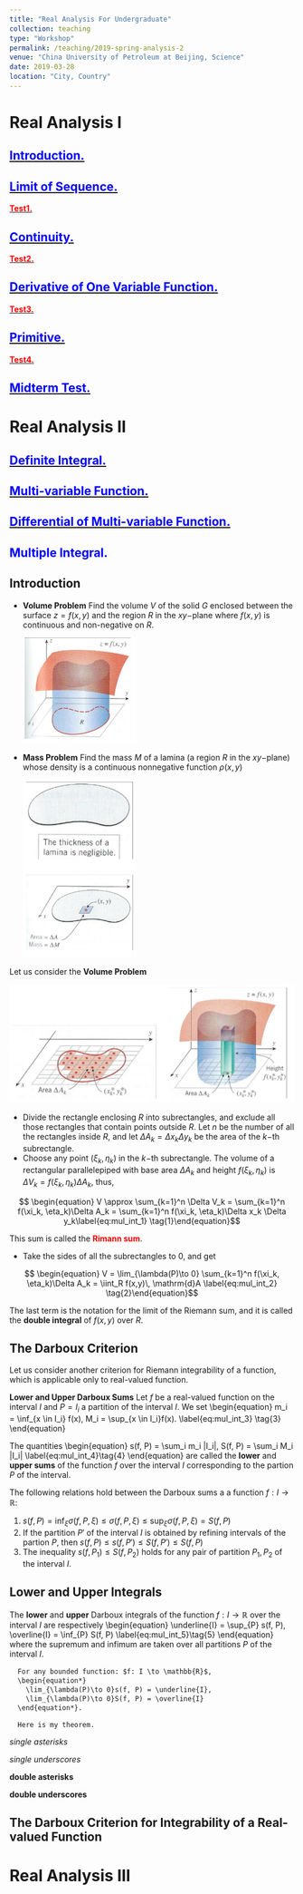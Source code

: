 ```yaml
---
title: "Real Analysis For Undergraduate"
collection: teaching
type: "Workshop"
permalink: /teaching/2019-spring-analysis-2
venue: "China University of Petroleum at Beijing, Science"
date: 2019-03-28
location: "City, Country"
---
```


Real Analysis I
======
## [<span style="color:blue">**Introduction.**</span>](http://wuguoning.github.io/files/introduction.pdf)
## [<span style="color:blue">**Limit of Sequence.**</span>](http://wuguoning.github.io/files/limits.pdf)
[<span style="color:red">**Test1.**</span>](http://wuguoning.github.io/files/test1.pdf)
## [<span style="color:blue">**Continuity.**</span>](http://wuguoning.github.io/files/continuity.pdf)
[<span style="color:red">**Test2.**</span>](http://wuguoning.github.io/files/test2.pdf)
## [<span style="color:blue">**Derivative of One Variable Function.**</span>](http://wuguoning.github.io/files/derivative.pdf)
[<span style="color:red">**Test3.**</span>](http://wuguoning.github.io/files/test3.pdf)
## [<span style="color:blue">**Primitive.**</span>](http://wuguoning.github.io/files/primitive.pdf)
[<span style="color:red">**Test4.**</span>](http://wuguoning.github.io/files/test4.pdf)
## [<span style="color:blue">**Midterm Test.**</span>](http://wuguoning.github.io/files/midtermtest18-19-1.pdf)

Real Analysis II
======
## [<span style="color:blue">**Definite Integral.**</span>](http://wuguoning.github.io/files/integral.pdf)
## [<span style="color:blue">**Multi-variable Function.**</span>](http://wuguoning.github.io/files/mul_var_fun.pdf)
## [<span style="color:blue">**Differential of Multi-variable Function.**</span>](http://wuguoning.github.io/files/diff_multi_var.pdf)
## <span style="color:blue">**Multiple Integral.**</span>

Introduction 
------------
* **Volume Problem** Find the volume $V$ of the solid $G$ enclosed between the surface $z = f(x,y)$ and the region $R$ in the $xy-$plane where $f(x,y)$ is continuous and non-negative on $R$.

   <img src="/images/multi_int_vol1.png" alt="drawing" width = "200"/>
* **Mass Problem** Find the mass $M$ of a lamina (a region $R$ in the $xy-$plane) whose density is a continuous nonnegative function $\rho(x,y)$

    <img src="/images/mul_int_mass1.png" alt="drawing" width = "200"/>

Let us consider the **Volume Problem**

  <img src="/images/mul_int_vol2.png" alt="drawing" width = "600"/>

* Divide the rectangle enclosing $R$ into subrectangles, and exclude all those rectangles that contain points outside $R$. Let $n$ be the number of all the rectangles inside $R$, and let $\Delta A_k = \Delta x_k \Delta y_k$ be the area of the $k-$th subrectangle.
* Choose any point $(\xi_k, \eta_k)$ in the $k-$th subrectangle. The volume of a rectangular parallelepiped with base area $\Delta A_k$ and height $f(\xi_k, \eta_k)$ is $\Delta V_k = f(\xi_k, \eta_k)\Delta A_k$, thus,

$$ \begin{equation} V \approx \sum_{k=1}^n \Delta V_k = \sum_{k=1}^n f(\xi_k, \eta_k)\Delta A_k = \sum_{k=1}^n f(\xi_k, \eta_k)\Delta x_k \Delta y_k\label{eq:mul_int_1} \tag{1}\end{equation}$$ 

This sum is called the <span style="color:red">**Rimann sum**</span>.
* Take the sides of all the subrectangles to 0, and get 

$$ \begin{equation} V = \lim_{\lambda(P)\to 0} \sum_{k=1}^n f(\xi_k, \eta_k)\Delta A_k = \iint_R f(x,y)\, \mathrm{d}A \label{eq:mul_int_2} \tag{2}\end{equation}$$

The last term is the notation for the limit of the Riemann sum, and it is called the **double integral** of $f(x,y)$ over $R$.

The Darboux Criterion
---------------------
Let us consider another criterion for Riemann integrability of a function, which is applicable only to real-valued function.

**Lower and Upper Darboux Sums** Let $f$ be a real-valued function on the interval $I$ and $P = {I_i}$ a partition of the interval $I$. We set 
    \begin{equation} 
        m_i = \inf_{x \in I_i} f(x), M_i = \sup_{x \in I_i}f(x).
        \label{eq:mul_int_3} \tag{3}
    \end{equation}

The quantities
    \begin{equation}
        s(f, P) = \sum_i m_i |I_i|, S(f, P) = \sum_i M_i |I_i|
        \label{eq:mul_int_4}\tag{4}
    \end{equation}
    are called the **lower** and **upper sums** of the function $f$ over the interval $I$ corresponding to the partion $P$ of the interval.

The following relations hold between the Darboux sums a a function $f: I \to \mathbb{R}$:
  1. $s(f, P) = \inf_{\xi} \sigma(f, P, \xi) \le \sigma(f, P, \xi) \le \sup_{\xi}\sigma(f, P, \xi)  = S(f, P)$
  2. If the partition $P'$ of the interval $I$ is obtained by refining intervals of the partion $P$, then 
         $s(f, P) \le s(f, P') \le S(f, P') \le S(f, P)$
  3. The inequality $s(f, P_1) \le S(f, P_2)$ holds for any pair of partition $P_1, P_2$ of the interval $I$.

Lower and Upper Integrals
-------------------------
The **lower** and **upper** Darboux integrals of the function $f: I \to \mathbb{R}$ over the interval $I$ are respectively 
\begin{equation} 
    \underline{I} = \sup_{P} s(f, P), \overline{I} = \inf_{P} S(f, P) 
        \label{eq:mul_int_5}\tag{5}
\end{equation}
where the supremum and infimum are taken over all partitions $P$ of the interval $I$.

```{theorem, name="Darboux"}
  For any bounded function: $f: I \to \mathbb{R}$, 
  \begin{equation*}
    \lim_{\lambda(P)\to 0}s(f, P) = \underline{I},
    \lim_{\lambda(P)\to 0}S(f, P) = \overline{I}
  \end{equation*}.
```

```{theorem}
  Here is my theorem.
```
<em>single asterisks</em>

<em>single underscores</em>

<strong>double asterisks</strong>

<strong>double underscores</strong>

The Darboux Criterion for Integrability of a Real-valued Function
-----------------------------------------------------------------







Real Analysis III
======


